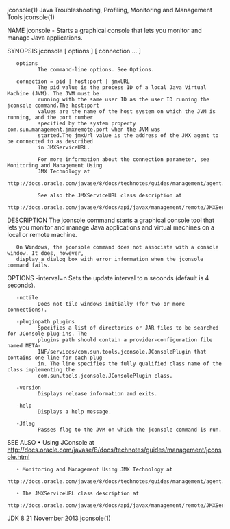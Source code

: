 jconsole(1)        Java Troubleshooting, Profiling, Monitoring and Management Tools        jconsole(1)

NAME
       jconsole - Starts a graphical console that lets you monitor and manage Java applications.

SYNOPSIS
       jconsole [ options ] [ connection ... ]

       options
              The command-line options. See Options.

       connection = pid | host:port | jmxURL
              The pid value is the process ID of a local Java Virtual Machine (JVM). The JVM must be
              running with the same user ID as the user ID running the jconsole command.The host:port
              values are the name of the host system on which the JVM is running, and the port number
              specified by the system property com.sun.management.jmxremote.port when the JVM was
              started.The jmxUrl value is the address of the JMX agent to be connected to as described
              in JMXServiceURL.

              For more information about the connection parameter, see Monitoring and Management Using
              JMX Technology at
              http://docs.oracle.com/javase/8/docs/technotes/guides/management/agent.html

              See also the JMXServiceURL class description at
              http://docs.oracle.com/javase/8/docs/api/javax/management/remote/JMXServiceURL.html

DESCRIPTION
       The jconsole command starts a graphical console tool that lets you monitor and manage Java
       applications and virtual machines on a local or remote machine.

       On Windows, the jconsole command does not associate with a console window. It does, however,
       display a dialog box with error information when the jconsole command fails.

OPTIONS
       -interval=n
              Sets the update interval to n seconds (default is 4 seconds).

       -notile
              Does not tile windows initially (for two or more connections).

       -pluginpath plugins
              Specifies a list of directories or JAR files to be searched for JConsole plug-ins. The
              plugins path should contain a provider-configuration file named META-
              INF/services/com.sun.tools.jconsole.JConsolePlugin that contains one line for each plug-
              in. The line specifies the fully qualified class name of the class implementing the
              com.sun.tools.jconsole.JConsolePlugin class.

       -version
              Displays release information and exits.

       -help
              Displays a help message.

       -Jflag
              Passes flag to the JVM on which the jconsole command is run.

SEE ALSO
       • Using JConsole at
         http://docs.oracle.com/javase/8/docs/technotes/guides/management/jconsole.html

       • Monitoring and Management Using JMX Technology at
         http://docs.oracle.com/javase/8/docs/technotes/guides/management/agent.html

       • The JMXServiceURL class description at
         http://docs.oracle.com/javase/8/docs/api/javax/management/remote/JMXServiceURL.html

JDK 8                                      21 November 2013                                jconsole(1)
